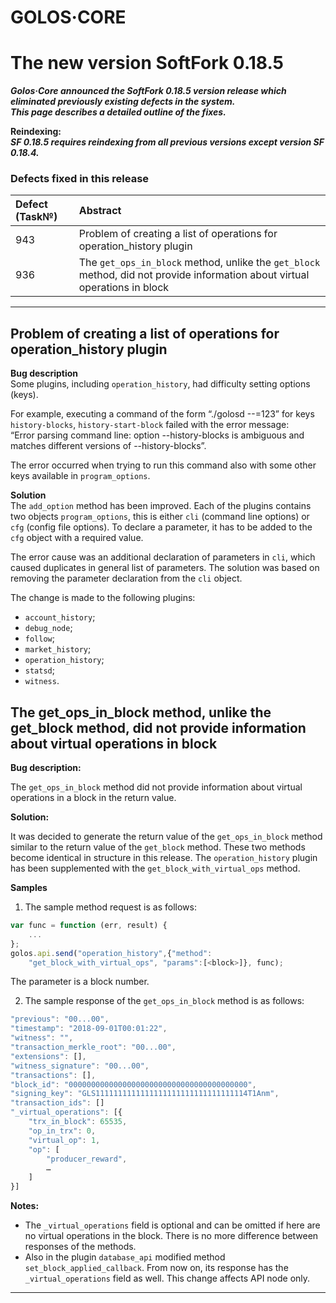 # GOLOS·CORE
# The new version SoftFork 0.18.5

***Golos·Core announced the SoftFork 0.18.5 version release which eliminated previously existing defects in the system.  
This page describes a detailed outline of the fixes.***  


**Reindexing:**  
***SF 0.18.5 requires reindexing from all previous versions except version SF 0.18.4.***  

### Defects fixed in this release  

Defect (Task№) | Abstract  
:------------------------------- |:----------------  
943                         | Problem of creating a list of operations for operation_history plugin  
936                                 | The `get_ops_in_block` method, unlike the `get_block` method, did not provide information about virtual operations in block  


<!-- toc -->  
****  
## Problem of creating a list of operations for operation_history plugin
**Bug description**  
Some plugins, including `operation_history`, had difficulty setting options (keys).  

For example, executing a command of the form “./golosd --<some-key>=123” for keys `history-blocks`, `history-start-block` failed with the error message:  
“Error parsing command line: option --history-blocks is ambiguous and matches different versions of --history-blocks”.  

The error occurred when trying to run this command also with some other keys available in `program_options`.  


**Solution**  
The `add_option` method has been improved. Each of the plugins contains two objects `program_options`, this is either `cli` (command line options) or `cfg` (config file options). To declare a parameter, it has to be added to the `cfg` object with a required value.   

The error cause was an additional declaration of parameters in `cli`, which caused duplicates in general list of parameters. The solution was based on removing the parameter declaration from the `cli` object.  

The change is made to the following plugins:  
  * `account_history`;  
  * `debug_node`;  
  * `follow`;  
  * `market_history`;  
  * `operation_history`;  
  * `statsd`;  
  * `witness`.  



## The get_ops_in_block method, unlike the get_block method, did not provide information about virtual operations in block

**Bug description:**  

The `get_ops_in_block` method did not provide information about virtual operations in a block in the return value.

**Solution:**  

It was decided to generate the return value of the `get_ops_in_block` method similar to the return value of the `get_block` method. These two methods become identical in structure in this release. The `operation_history` plugin has been supplemented with the `get_block_with_virtual_ops` method.  


**Samples**  
1. The sample method request is as follows:  
```javascript
var func = function (err, result) {
    ...
};
golos.api.send("operation_history",{"method": 
    "get_block_with_virtual_ops", "params":[<block>]}, func);
```
The <block> parameter is a block number.  

2. The sample response of the `get_ops_in_block` method is as follows:
```javascript
"previous": "00...00",
"timestamp": "2018-09-01T00:01:22",
"witness": "",
"transaction_merkle_root": "00...00",
"extensions": [],
"witness_signature": "00...00",
"transactions": [],
"block_id": "0000000000000000000000000000000000000000",
"signing_key": "GLS1111111111111111111111111111111114T1Anm",
"transaction_ids": []
"_virtual_operations": [{
    "trx_in_block": 65535,
    "op_in_trx": 0,
    "virtual_op": 1,
    "op": [
        "producer_reward",
        …
    ]
}]
```
**Notes:**  
  * The `_virtual_operations` field is optional and can be omitted if here are no virtual operations in the block. There is no more difference between responses of the methods.  
  * Also in the plugin `database_api` modified method `set_block_applied_callback`. From now on, its response has the `_virtual_operations` field as well. This change affects API node only.  


****
